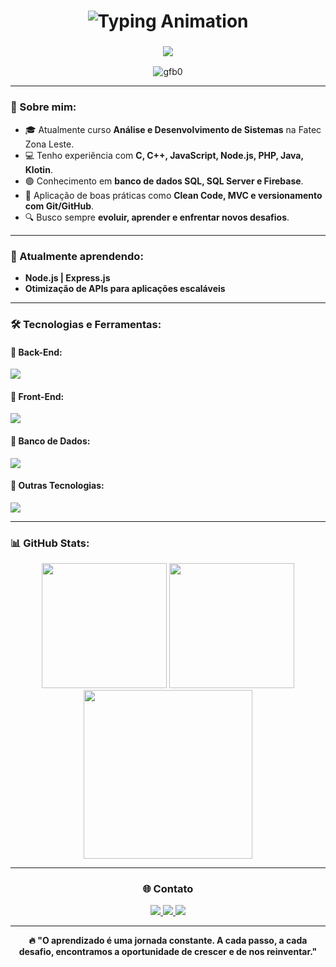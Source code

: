 <h1 align="center">
  <a href="#" style="text-decoration: none; color: inherit;">
    <img src="https://readme-typing-svg.herokuapp.com?font=Fira+Code&size=28&pause=1000&color=ff7b72&center=true&vCenter=true&width=500&lines=Ol%C3%A1+%F0%9F%91%8B%2C+sou+Guilherme+Barreto" alt="Typing Animation" />
  </a>
</h1>

<h3 align="center">
  <img src="https://readme-typing-svg.herokuapp.com?font=Fira+Code&size=22&pause=1000&color=ff7b72&center=true&vCenter=true&width=500&lines=Desenvolvedor+Back-End;Apaixonado+por+tecnologia;Sempre+buscando+evoluir!">
</h3>

<p align="center">
  <img src="https://komarev.com/ghpvc/?username=gfb0&label=Profile%20views&color=ff7b72&style=flat" alt="gfb0" />
</p>

---

### 🚀 Sobre mim:
- 🎓 Atualmente curso **Análise e Desenvolvimento de Sistemas** na Fatec Zona Leste.
- 💻 Tenho experiência com **C, C++, JavaScript, Node.js, PHP, Java, Klotin**.
- 🟢 Conhecimento em **banco de dados SQL, SQL Server e Firebase**.
- 🏰️ Aplicação de boas práticas como **Clean Code, MVC e versionamento com Git/GitHub**.
- 🔍 Busco sempre **evoluir, aprender e enfrentar novos desafios**.

---

### 🌱 Atualmente aprendendo:
- **Node.js | Express.js**
- **Otimização de APIs para aplicações escaláveis**
  
---

### 🛠️ Tecnologias e Ferramentas:

#### 📌 Back-End:
<p>
  <img src="https://skillicons.dev/icons?i=js,nodejs,express,php,kotlin,java,c,cpp" />
</p>

#### 📌 Front-End:
<p>
  <img src="https://skillicons.dev/icons?i=react,bootstrap,laravel" />
</p>

#### 📌 Banco de Dados:
<p>
  <img src="https://skillicons.dev/icons?i=mysql,firebase" />
</p>

#### 📌 Outras Tecnologias:
<p>
  <img src="https://skillicons.dev/icons?i=github,git,arduino,figma" />
</p>

---

### 📊 GitHub Stats:

<div align="center"> 
  <img height="200em" src="https://github-readme-stats.vercel.app/api?username=gfb0&show_icons=true&theme=radical&hide_border=true&border_radius=10&bg_color=0d1117&title_color=ff7b72&icon_color=ff7b72" /> <img height="200em" src="https://github-readme-streak-stats.herokuapp.com/?user=gfb0&theme=radical&hide_border=true&border_radius=10&background=0d1117&stroke=ff7b72" /> 
  <br/> 
  <img height="270em" src="https://github-readme-stats.vercel.app/api/top-langs/?username=gfb0&layout=donut&theme=radical&hide_border=true&border_radius=10&bg_color=0d1117&title_color=ff7b72" /> 
</div>

---

<h3 align="center"><strong>🌐 Contato</strong></h3>
<p align="center">
  <a href="https://linkedin.com/in/guifelixbarreto" target="_blank">
    <img src="https://skillicons.dev/icons?i=linkedin" />
  </a>
    <a href="mailto:guilhermebarreto072@gmail.com">
    <img src="https://skillicons.dev/icons?i=gmail" />
  </a>
  <a href="https://instagram.com/gu1_barret0" target="_blank">
    <img src="https://skillicons.dev/icons?i=instagram" />
  </a>
</p>

---
<p align="center"><strong>
🔥 "O aprendizado é uma jornada constante. A cada passo, a cada desafio, encontramos a oportunidade de crescer e de nos reinventar."
</p></strong>

